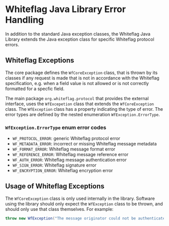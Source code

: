# Whiteflag Java Library Error Handling

In addition to the standard Java exception classes, the Whiteflag Java Library
extends the Java exception class for specific Whiteflag protocol errors.

## Whiteflag Exceptions

The core package defines the `WfCoreException` class, that is thrown by its
classes if any request is made that is not in accordance with the Whiteflag
specification, e.g. when a field value is not allowed or is not correctly
formatted for a specfic field.

The main package `org.whiteflag.protocol` that provides the external interface,
uses the `WfExcepetion` class that extends the `WfCoreException` class. The
`WfException` class has a property indicating the type of error. The error
types are defined by the nested enumeration `WfException.ErrorType`.

### `WfException.ErrorType` enum error codes

* `WF_PROTOCOL_ERROR`: generic Whiteflag protocol error
* `WF_METADATA_ERROR`: incorrect or missing Whiteflag message metadata
* `WF_FORMAT_ERROR`: Whiteflag message format error
* `WF_REFERENCE_ERROR`: Whiteflag message reference error
* `WF_AUTH_ERROR`: Whiteflag message authentication error
* `WF_SIGN_ERROR`: Whiteflag signature error
* `WF_ENCRYPTION_ERROR`: Whiteflag encryption error

## Usage of Whiteflag Exceptions

The `WfCoreException` class is only used internally in the library. Software
using the library should only expect the `WfException` class to be thrown, and
should only use that class themselves. For example:

```java
throw new WfException("The message originator could not be authenticated", WfException.ErrorType.WF_AUTH_ERROR);
```
